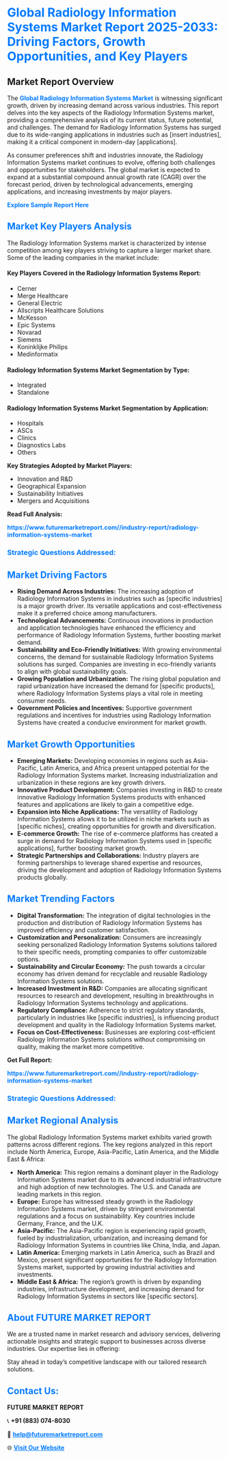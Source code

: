 <h1 style="color: #007BFF;">Global Radiology Information Systems Market Report 2025-2033: Driving Factors, Growth Opportunities, and Key Players</h1>

<section id="overview">
<h2>Market Report Overview</h2>
<p>The <a href="https://www.futuremarketreport.com//industry-report/radiology-information-systems-market" style="color: #007BFF; text-decoration: none;"><strong>Global Radiology Information Systems Market</strong></a> is witnessing significant growth, driven by increasing demand across various industries. This report delves into the key aspects of the Radiology Information Systems market, providing a comprehensive analysis of its current status, future potential, and challenges. The demand for Radiology Information Systems has surged due to its wide-ranging applications in industries such as [insert industries], making it a critical component in modern-day [applications].</p>
<p>As consumer preferences shift and industries innovate, the Radiology Information Systems market continues to evolve, offering both challenges and opportunities for stakeholders. The global market is expected to expand at a substantial compound annual growth rate (CAGR) over the forecast period, driven by technological advancements, emerging applications, and increasing investments by major players.</p>
</section>

<section id="overview">
<p><a href="https://www.futuremarketreport.com//request-sample/reportId=77259" style="color: #007BFF; text-decoration: none;"><strong>Explore Sample Report Here</strong></a></p>
</section>

<section id="key-players">
<h2 style="color: #007BFF;">Market Key Players Analysis</h2>
<p>The Radiology Information Systems market is characterized by intense competition among key players striving to capture a larger market share. Some of the leading companies in the market include:</p>
<h4>Key Players Covered in the Radiology Information Systems Report:</h4>
<ul><li>Cerner</li><li>Merge Healthcare</li><li>General Electric</li><li>Allscripts Healthcare Solutions</li><li>McKesson</li><li>Epic Systems</li><li>Novarad</li><li>Siemens</li><li>Koninklijke Philips</li><li>Medinformatix</li></ul>
<h4>Radiology Information Systems Market Segmentation by Type:</h4>
<ul><li>Integrated</li><li>Standalone</li></ul>

<h4>Radiology Information Systems Market Segmentation by Application:</h4>
<ul><li>Hospitals</li><li>ASCs</li><li>Clinics</li><li>Diagnostics Labs</li><li>Others</li></ul>
<p><strong>Key Strategies Adopted by Market Players:</strong></p>
<ul>
<li>Innovation and R&D</li>
<li>Geographical Expansion</li>
<li>Sustainability Initiatives</li>
<li>Mergers and Acquisitions</li>
</ul>
</section>

<section>
<p><strong>Read Full Analysis: </strong></p><a href="https://www.futuremarketreport.com//industry-report/radiology-information-systems-market" style="color: #007BFF; text-decoration: none;"><strong>https://www.futuremarketreport.com//industry-report/radiology-information-systems-market</strong></a>
<h3 style="color: #007BFF;">Strategic Questions Addressed:</h3>
</section>

<section id="driving-factors">
<h2 style="color: #007BFF;">Market Driving Factors</h2>
<ul>
<li><strong>Rising Demand Across Industries:</strong> The increasing adoption of Radiology Information Systems in industries such as [specific industries] is a major growth driver. Its versatile applications and cost-effectiveness make it a preferred choice among manufacturers.</li>
<li><strong>Technological Advancements:</strong> Continuous innovations in production and application technologies have enhanced the efficiency and performance of Radiology Information Systems, further boosting market demand.</li>
<li><strong>Sustainability and Eco-Friendly Initiatives:</strong> With growing environmental concerns, the demand for sustainable Radiology Information Systems solutions has surged. Companies are investing in eco-friendly variants to align with global sustainability goals.</li>
<li><strong>Growing Population and Urbanization:</strong> The rising global population and rapid urbanization have increased the demand for [specific products], where Radiology Information Systems plays a vital role in meeting consumer needs.</li>
<li><strong>Government Policies and Incentives:</strong> Supportive government regulations and incentives for industries using Radiology Information Systems have created a conducive environment for market growth.</li>
</ul>
</section>

<section id="growth-opportunities">
<h2 style="color: #007BFF;">Market Growth Opportunities</h2>
<ul>
<li><strong>Emerging Markets:</strong> Developing economies in regions such as Asia-Pacific, Latin America, and Africa present untapped potential for the Radiology Information Systems market. Increasing industrialization and urbanization in these regions are key growth drivers.</li>
<li><strong>Innovative Product Development:</strong> Companies investing in R&D to create innovative Radiology Information Systems products with enhanced features and applications are likely to gain a competitive edge.</li>
<li><strong>Expansion into Niche Applications:</strong> The versatility of Radiology Information Systems allows it to be utilized in niche markets such as [specific niches], creating opportunities for growth and diversification.</li>
<li><strong>E-commerce Growth:</strong> The rise of e-commerce platforms has created a surge in demand for Radiology Information Systems used in [specific applications], further boosting market growth.</li>
<li><strong>Strategic Partnerships and Collaborations:</strong> Industry players are forming partnerships to leverage shared expertise and resources, driving the development and adoption of Radiology Information Systems products globally.</li>
</ul>
</section>

<section id="trending-factors">
<h2 style="color: #007BFF;">Market Trending Factors</h2>
<ul>
<li><strong>Digital Transformation:</strong> The integration of digital technologies in the production and distribution of Radiology Information Systems has improved efficiency and customer satisfaction.</li>
<li><strong>Customization and Personalization:</strong> Consumers are increasingly seeking personalized Radiology Information Systems solutions tailored to their specific needs, prompting companies to offer customizable options.</li>
<li><strong>Sustainability and Circular Economy:</strong> The push towards a circular economy has driven demand for recyclable and reusable Radiology Information Systems solutions.</li>
<li><strong>Increased Investment in R&D:</strong> Companies are allocating significant resources to research and development, resulting in breakthroughs in Radiology Information Systems technology and applications.</li>
<li><strong>Regulatory Compliance:</strong> Adherence to strict regulatory standards, particularly in industries like [specific industries], is influencing product development and quality in the Radiology Information Systems market.</li>
<li><strong>Focus on Cost-Effectiveness:</strong> Businesses are exploring cost-efficient Radiology Information Systems solutions without compromising on quality, making the market more competitive.</li>
</ul>
</section>

<section>
<p><strong>Get Full Report: </strong></p><a href="https://www.futuremarketreport.com//industry-report/radiology-information-systems-market" style="color: #007BFF; text-decoration: none;"><strong>https://www.futuremarketreport.com//industry-report/radiology-information-systems-market</strong></a>
<h3 style="color: #007BFF;">Strategic Questions Addressed:</h3>
</section>


<section id="regional-analysis">
<h2 style="color: #007BFF;">Market Regional Analysis</h2>
<p>The global Radiology Information Systems market exhibits varied growth patterns across different regions. The key regions analyzed in this report include North America, Europe, Asia-Pacific, Latin America, and the Middle East & Africa:</p>
<ul>
<li><strong>North America:</strong> This region remains a dominant player in the Radiology Information Systems market due to its advanced industrial infrastructure and high adoption of new technologies. The U.S. and Canada are leading markets in this region.</li>
<li><strong>Europe:</strong> Europe has witnessed steady growth in the Radiology Information Systems market, driven by stringent environmental regulations and a focus on sustainability. Key countries include Germany, France, and the U.K.</li>
<li><strong>Asia-Pacific:</strong> The Asia-Pacific region is experiencing rapid growth, fueled by industrialization, urbanization, and increasing demand for Radiology Information Systems in countries like China, India, and Japan.</li>
<li><strong>Latin America:</strong> Emerging markets in Latin America, such as Brazil and Mexico, present significant opportunities for the Radiology Information Systems market, supported by growing industrial activities and investments.</li>
<li><strong>Middle East & Africa:</strong> The region’s growth is driven by expanding industries, infrastructure development, and increasing demand for Radiology Information Systems in sectors like [specific sectors].</li>
</ul>
</section>

<footer>
<h2 style="color: #007BFF;">About FUTURE MARKET REPORT</h2>
<p>We are a trusted name in market research and advisory services, delivering actionable insights and strategic support to businesses across diverse industries. Our expertise lies in offering:</p>

<p>Stay ahead in today’s competitive landscape with our tailored research solutions.</p>

<h2 style="color: #007BFF;">Contact Us:</h2>
<p><strong>FUTURE MARKET REPORT</strong></p>
<p>📞 <strong>+91 (883) 074-8030</strong></p>
<p>📧 <strong><a href="mailto:help@futuremarketreport.com" style="color: #007BFF;">help@futuremarketreport.com</a></strong></p>
<p>🌐 <strong><a href="https://www.futuremarketreport.com/" style="color: #007BFF;">Visit Our Website</a></strong></p>
</footer>